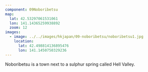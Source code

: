 ```yaml
---
component: 09Noboribetsu
map:
  lat: 42.53297061531061
  lon: 141.14365259938892
  zoom: 12
images:
  - image: ../../images/hkjapan/09-noboribetsu/noboribetsu1.jpg
    location: 
      lat: 42.498814136895476
      lon: 141.1450750329236
---
```


Noboribetsu is a town next to a sulphur spring called Hell Valley.